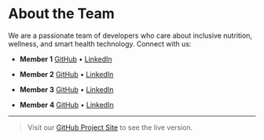# About the Team

We are a passionate team of developers who care about inclusive nutrition, wellness, and smart health technology. Connect with us:

- **Member 1**
  [GitHub](https://github.com/placeholder1a) • [LinkedIn](https://linkedin.com/in/placeholder1b)

- **Member 2**
  [GitHub](https://github.com/placeholder2a) • [LinkedIn](https://linkedin.com/in/placeholder2b)

- **Member 3**
  [GitHub](https://github.com/placeholder3a) • [LinkedIn](https://linkedin.com/in/placeholder3b)

- **Member 4**
  [GitHub](https://github.com/placeholder4a) • [LinkedIn](https://linkedin.com/in/placeholder4b)

---

> Visit our [GitHub Project Site](https://sccapstone.github.io/demo/) to see the live version.
